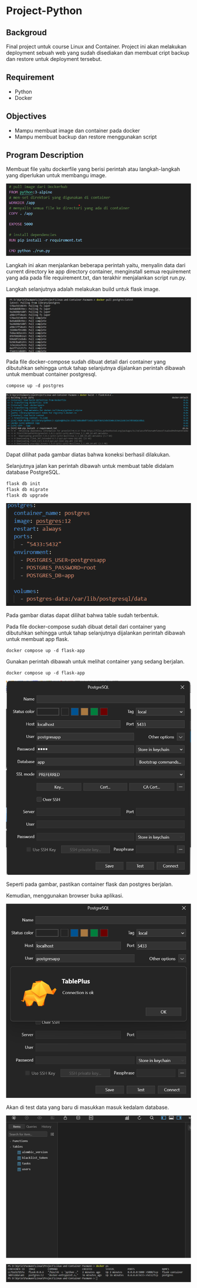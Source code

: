 # Project-Python
 
 ## Backgroud
 Final project untuk course Linux and Container. Project ini akan melakukan deployment sebuah web yang sudah disediakan dan membuat cript backup dan restore untuk deployment tersebut.

 ## Requirement
 * Python
 * Docker

## Objectives
* Mampu membuat image dan container pada docker
* Mampu membuat backup dan restore menggunakan script

## Program Description
Membuat file yaitu dockerfile yang berisi perintah atau langkah-langkah yang diperlukan  untuk membangu image.

![alt text](https://github.com/KyrieCettyara/Linux-and-Container-Pacmann-/blob/main/image/image1.png)

Langkah ini akan menjalankan beberapa perintah yaitu, menyalin data dari current directory ke app directory container, menginstall semua requirement yang ada pada file requirement.txt, dan terakhir menjalankan script run.py.


Langkah selanjutnya adalah melakukan build untuk flask image.

![alt text](https://github.com/KyrieCettyara/Linux-and-Container-Pacmann-/blob/main/image/image2.png)

Pada file docker-compose sudah dibuat detail dari container yang dibutuhkan sehingga untuk tahap selanjutnya dijalankan perintah dibawah untuk membuat container postgresql.

~~~
compose up -d postgres
~~~

![alt text](https://github.com/KyrieCettyara/Linux-and-Container-Pacmann-/blob/main/image/image3.png)

Dapat dilihat pada gambar diatas bahwa koneksi berhasil dilakukan.

Selanjutnya jalan kan perintah dibawah untuk membuat table didalam database PostgreSQL.

~~~
flask db init
flask db migrate
flask db upgrade
~~~


![alt text](https://github.com/KyrieCettyara/Linux-and-Container-Pacmann-/blob/main/image/image4.png)

Pada gambar diatas dapat dilihat bahwa table sudah terbentuk.

Pada file docker-compose sudah dibuat detail dari container yang dibutuhkan sehingga untuk tahap selanjutnya dijalankan perintah dibawah untuk membuat app flask.

~~~
docker compose up -d flask-app
~~~

Gunakan perintah dibawah untuk melihat container yang sedang berjalan.

~~~
docker compose up -d flask-app
~~~

![alt text](https://github.com/KyrieCettyara/Linux-and-Container-Pacmann-/blob/main/image/image5.png)

Seperti pada gambar, pastikan container flask dan postgres berjalan.

Kemudian, menggunakan browser buka aplikasi.

![alt text](https://github.com/KyrieCettyara/Linux-and-Container-Pacmann-/blob/main/image/image6.png)

Akan di test data yang baru di masukkan masuk kedalam database.

![alt text](https://github.com/KyrieCettyara/Linux-and-Container-Pacmann-/blob/main/image/image7.png)

![alt text](https://github.com/KyrieCettyara/Linux-and-Container-Pacmann-/blob/main/image/image8.png)




